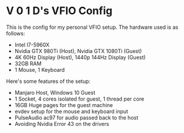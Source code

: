 # V 0 1 D's VFIO Config
This is the config for my personal VFIO setup.
The hardware used is as follows:
* Intel I7-5960X
* Nvidia GTX 980Ti (Host), Nvidia GTX 1080Ti (Guest)
* 4K 60Hz Display (Host), 1440p 144Hz Display (Guest)
* 32GB RAM
* 1 Mouse, 1 Keyboard

Here's some features of the setup:
* Manjaro Host, Windows 10 Guest
* 1 Socket, 4 cores isolated for guest, 1 thread per core
* 16GB Huge pages for the guest machine
* evdev setup for the mouse and keyboard input
* PulseAudio ac97 for audio passed back to the host
* Avoiding Nvidia Error 43 on the drivers
